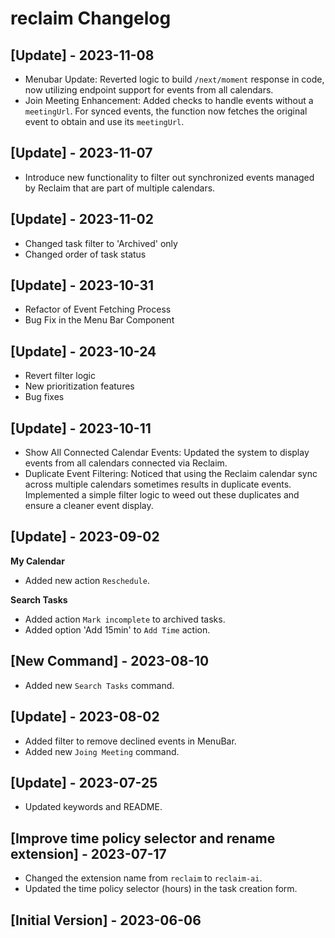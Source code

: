 # reclaim Changelog

## [Update] - 2023-11-08

- Menubar Update: Reverted logic to build `/next/moment` response in code, now utilizing endpoint support for events from all calendars.
- Join Meeting Enhancement: Added checks to handle events without a `meetingUrl`. For synced events, the function now fetches the original event to obtain and use its `meetingUrl`.


## [Update] - 2023-11-07

- Introduce new functionality to filter out synchronized events managed by Reclaim that are part of multiple calendars.

## [Update] - 2023-11-02

- Changed task filter to 'Archived' only
- Changed order of task status

## [Update] - 2023-10-31

- Refactor of Event Fetching Process
- Bug Fix in the Menu Bar Component

## [Update] - 2023-10-24

- Revert filter logic
- New prioritization features
- Bug fixes

## [Update] - 2023-10-11

- Show All Connected Calendar Events: Updated the system to display events from all calendars connected via Reclaim.
- Duplicate Event Filtering: Noticed that using the Reclaim calendar sync across multiple calendars sometimes results in duplicate events. Implemented a simple filter logic to weed out these duplicates and ensure a cleaner event display.

## [Update] - 2023-09-02

**My Calendar**

- Added new action `Reschedule`.

**Search Tasks**

- Added action `Mark incomplete` to archived tasks.
- Added option 'Add 15min' to `Add Time` action.

## [New Command] - 2023-08-10

- Added new `Search Tasks` command.

## [Update] - 2023-08-02

- Added filter to remove declined events in MenuBar.
- Added new `Joing Meeting` command.

## [Update] - 2023-07-25

- Updated keywords and README.

## [Improve time policy selector and rename extension] - 2023-07-17

- Changed the extension name from `reclaim` to `reclaim-ai`.
- Updated the time policy selector (hours) in the task creation form.

## [Initial Version] - 2023-06-06
